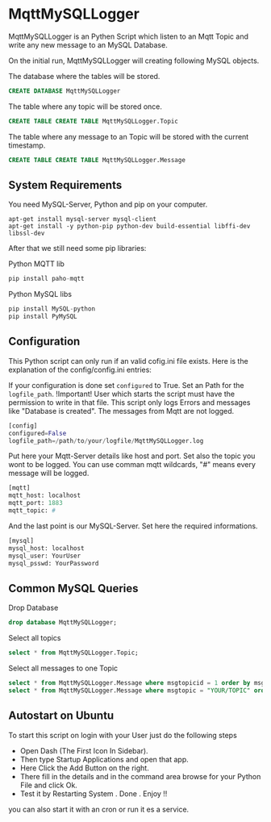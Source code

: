 # MqttMySQLLogger
MqttMySQLLogger is an Pythen Script which listen to an Mqtt Topic and write any new message to an MySQL Database.

On the initial run, MqttMySQLLogger will creating following MySQL objects.

The database where the tables will be stored.
```sql
CREATE DATABASE MqttMySQLLogger
```

The table where any topic will be stored once.
```sql
CREATE TABLE CREATE TABLE MqttMySQLLogger.Topic
```

The table where any message to an Topic will be stored with the current timestamp.
```sql
CREATE TABLE CREATE TABLE MqttMySQLLogger.Message
```

## System Requirements

You need MySQL-Server, Python and pip on your computer.
```command
apt-get install mysql-server mysql-client
apt-get install -y python-pip python-dev build-essential libffi-dev libssl-dev
```

After that we still need some pip libraries:

Python MQTT lib
```python
pip install paho-mqtt
```

Python MySQL libs
```python
pip install MySQL-python
pip install PyMySQL
```

## Configuration

This Python script can only run if an valid cofig.ini file exists.
Here is the explanation of the config/config.ini entries:

If your configuration is done set `configured` to True.
Set an Path for the `logfile_path`. !Important! User which starts the script must have the permission to write in that file.
This script only logs Errors and messages like "Database is created". The messages from Mqtt are not logged.
```python
[config]
configured=False
logfile_path=/path/to/your/logfile/MqttMySQLLogger.log
```

Put here your Mqtt-Server details like host and port.
Set also the topic you wont to be logged. You can use comman mqtt wildcards, "#" means every message will be logged.
```python
[mqtt]
mqtt_host: localhost
mqtt_port: 1883
mqtt_topic: #
```

And the last point is our MySQL-Server. Set here the required informations.
```python
[mysql]
mysql_host: localhost
mysql_user: YourUser
mysql_psswd: YourPassword
```


## Common MySQL Queries

Drop Database
```sql
drop database MqttMySQLLogger;
```

Select all topics
```sql
select * from MqttMySQLLogger.Topic;
```

Select all messages to one Topic
```sql
select * from MqttMySQLLogger.Message where msgtopicid = 1 order by msgts asc;
select * from MqttMySQLLogger.Message where msgtopic = "YOUR/TOPIC" order by msgts asc;
```


## Autostart on Ubuntu 

To start this script on login with your User just do the following steps

* Open Dash (The First Icon In Sidebar).
* Then type Startup Applications and open that app.
* Here Click the Add Button on the right.
* There fill in the details and in the command area browse for your Python File and click Ok.
* Test it by Restarting System . Done . Enjoy !!

you can also start it with an cron or run it es a service.

